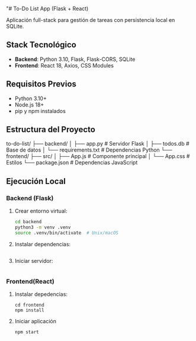 "# To-Do List App (Flask + React)

Aplicación full-stack para gestión de tareas con persistencia local en SQLite.

## Stack Tecnológico
- **Backend**: Python 3.10, Flask, Flask-CORS, SQLite
- **Frontend**: React 18, Axios, CSS Modules

## Requisitos Previos
- Python 3.10+
- Node.js 18+
- pip y npm instalados

## Estructura del Proyecto
to-do-list/
├── backend/
│ ├── app.py # Servidor Flask
│ ├── todos.db # Base de datos
│ └── requirements.txt # Dependencias Python
└── frontend/
├── src/
│ ├── App.js # Componente principal
│ └── App.css # Estilos
└── package.json # Dependencias JavaScript

## Ejecución Local
### Backend (Flask)
1. Crear entorno virtual:
   ```bash
   cd backend
   python3 -m venv .venv
   source .venv/bin/activate  # Unix/macOS
   ```
2. Instalar dependencias:
   ```pip install -r requirements.txt
   ```


3. Iniciar servidor:
   ````flask run --port 5000
   ````


### Frontend(React)

1. Instalar depedencias:
   ````
   cd frontend
   npm install
   ````
2. Iniciar aplicación
   ````
   npm start
   ````